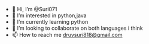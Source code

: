 - 👋 Hi, I’m @Suri071
- 👀 I’m interested in python,java
- 🌱 I’m currently learning python
- 💞️ I’m looking to collaborate on both languages i think
- 📫 How to reach me druvsuri818@gmail.com

<!---
Suri071/Suri071 is a ✨ special ✨ repository because its `README.md` (this file) appears on your GitHub profile.
You can click the Preview link to take a look at your changes.
--->
